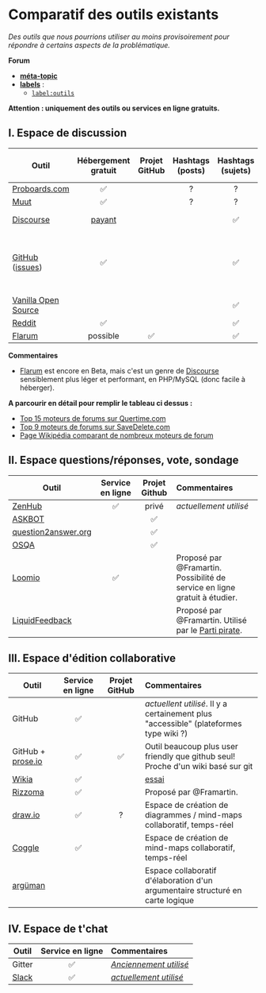 Comparatif des outils existants
===============================

*Des outils que nous pourrions utiliser au moins provisoirement pour répondre à certains aspects de la problématique.*

**Forum**

- [**méta-topic**](https://github.com/dirtylab/wiki/issues/11)
- [**labels**](https://github.com/dirtylab/wiki/issues/14) :
    - [`label:outils`](https://github.com/dirtylab/wiki/issues?utf8=%E2%9C%93&q=label%3Aoutils+)


**Attention : uniquement des outils ou services en ligne gratuits.**

I. Espace de discussion
-----------------------

| Outil | Hébergement gratuit | Projet GitHub | Hashtags (posts) | Hashtags (sujets) | Arborescence | Vote par catégorie (posts) |
|----------------------------------------------|:------------------:|:-------------:|:----------------:|:----------------:|:---------------------------:|:--------------------------:|
| [Proboards.com](https://www.proboards.com)      | :white_check_mark: | | ?| ?| ?| ?|
| [Muut](https://muut.com)                       | :white_check_mark: | | ?| ?| ?| ?|
| [Discourse](http://www.discourse.org)                       | [payant](https://meta.discourse.org/t/free-hosted-option/9621) | | | :white_check_mark: |  | "like" simple |
| [GitHub](http://github.com/) ([issues](https://github.com/dirtylab/wiki/issues))                     | :white_check_mark: | | | :white_check_mark: |  | :white_check_mark: (+1, -1, Laught, Confused, Heart Hooray) |
| [Vanilla Open Source](http://vanillaforums.org/)  | | | | :white_check_mark: |  | :white_check_mark: |
| [Reddit](http://reddit.com/)  | :white_check_mark: | |  | :white_check_mark: | :white_check_mark: |  |
| [Flarum](http://flarum.org/)  | possible | :white_check_mark: |  | :white_check_mark: |  |  |

**Commentaires**

* [Flarum](http://flarum.org/) est encore en Beta, mais c'est un genre de [Discourse](http://www.discourse.org) sensiblement plus léger et performant, en PHP/MySQL (donc facile à héberger).

**A parcourir en détail pour remplir le tableau ci dessus :**

* [Top 15 moteurs de forums sur Quertime.com](http://www.quertime.com/article/15-best-online-forum-platforms-software-free-and-paid/)
* [Top 9 moteurs de forums sur SaveDelete.com](http://savedelete.com/software/best-forum-software-free-and-paid/14592/)
* [Page Wikipédia comparant de nombreux moteurs de forum](https://en.m.wikipedia.org/wiki/Comparison_of_Internet_forum_software)

II. Espace questions/réponses, vote, sondage
--------------------------------------------

| Outil                        |  Service en ligne        | Projet Github | Commentaires |
|------------------------------|:------------------------:|:--------------------:|:--------------------|
| [ZenHub](https://www.zenhub.io/) | :white_check_mark: | privé | *actuellement utilisé* |
| [ASKBOT](https://askbot.com) |                          | :white_check_mark:| |
| [question2answer.org](http://www.question2answer.org) | | :white_check_mark:| |
| [OSQA](http://www.osqa.net)  |                          | :white_check_mark:| |
| [Loomio](https://www.loomio.org/)  | :white_check_mark:  | | Proposé par @Framartin. Possibilité de service en ligne gratuit à étudier. |
| [LiquidFeedback](http://liquidfeedback.org/)  |    |   | Proposé par @Framartin. Utilisé par le [Parti pirate](http://www.partipirate.fr/LiquidFeedback-217). |


III. Espace d'édition collaborative
-----------------------------------

| Outil  |  Service en ligne   | Projet GitHub | Commentaires |
|----------------------------------------------|:--------------------:|:-------------:|:-----------|
| GitHub | :white_check_mark:  |               | *actuellent utilisé*. Il y a certainement plus "accessible" (plateformes type wiki ?) |
| GitHub + [prose.io](http://prose.io) | :white_check_mark:  | :white_check_mark:    | Outil beaucoup plus user friendly que github seul! Proche d'un wiki basé sur git |
| [Wikia](http://www.wikia.com/) | :white_check_mark:  |               | [essai](http://fr.dirtylab.wikia.com/) |
| [Rizzoma](https://rizzoma.com) | :white_check_mark:  |               | Proposé par @Framartin. |
| [draw.io](https://www.draw.io/) | :white_check_mark: | ? | Espace de création de diagrammes / mind-maps collaboratif, temps-réel |
| [Coggle](https://coggle.it/) | :white_check_mark: |  | Espace de création de mind-maps collaboratif, temps-réel |
| [argüman](http://en.arguman.org/)|                          | | Espace collaboratif d'élaboration d'un argumentaire structuré en carte logique |

IV. Espace de t'chat
--------------------

| Outil  |  Service en ligne   | Commentaires |
|--------|:--------------------:|:-----------|
| Gitter | :white_check_mark: | [*Anciennement utilisé*]() |
| [Slack](https://slack.com/) | :white_check_mark:  | [*actuellement utilisé*](https://dirtylab.slack.com) |
